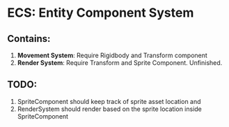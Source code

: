 # ECS: Entity Component System

## Contains:

1. **Movement System**: Require Rigidbody and Transform component
2. **Render System**: Require Transform and Sprite Component. Unfinished.

## TODO:
1. SpriteComponent should keep track of sprite asset location and 
2. RenderSystem should render based on the sprite location inside SpriteComponent